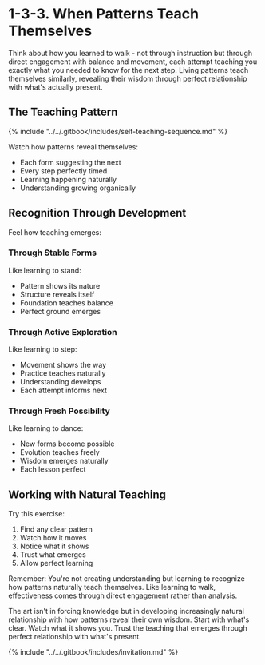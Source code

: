 # 1-3-3. When Patterns Teach Themselves

Think about how you learned to walk - not through instruction but through direct engagement with balance and movement, each attempt teaching you exactly what you needed to know for the next step. Living patterns teach themselves similarly, revealing their wisdom through perfect relationship with what's actually present.

## The Teaching Pattern

{% include "../../.gitbook/includes/self-teaching-sequence.md" %}

Watch how patterns reveal themselves:

* Each form suggesting the next
* Every step perfectly timed
* Learning happening naturally
* Understanding growing organically

## Recognition Through Development

Feel how teaching emerges:

### Through Stable Forms

Like learning to stand:

* Pattern shows its nature
* Structure reveals itself
* Foundation teaches balance
* Perfect ground emerges

### Through Active Exploration

Like learning to step:

* Movement shows the way
* Practice teaches naturally
* Understanding develops
* Each attempt informs next

### Through Fresh Possibility

Like learning to dance:

* New forms become possible
* Evolution teaches freely
* Wisdom emerges naturally
* Each lesson perfect

## Working with Natural Teaching

Try this exercise:

1. Find any clear pattern
2. Watch how it moves
3. Notice what it shows
4. Trust what emerges
5. Allow perfect learning

Remember: You're not creating understanding but learning to recognize how patterns naturally teach themselves. Like learning to walk, effectiveness comes through direct engagement rather than analysis.

The art isn't in forcing knowledge but in developing increasingly natural relationship with how patterns reveal their own wisdom. Start with what's clear. Watch what it shows you. Trust the teaching that emerges through perfect relationship with what's present.

{% include "../../.gitbook/includes/invitation.md" %}


